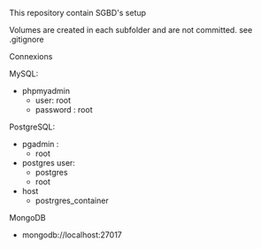 This repository contain SGBD's setup

Volumes are created in each subfolder and are not committed. see .gitignore

Connexions

MySQL:
-   phpmyadmin
    -   user: root
    -   password : root


PostgreSQL:
-   pgadmin :  
    -   root
-   postgres user:
    -    postgres
    -    root
-   host 
    -   postrgres_container

MongoDB
-   mongodb://localhost:27017
